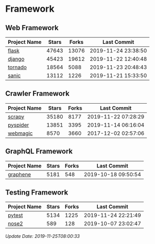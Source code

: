 # Framework

## Web Framework

| Project Name | Stars | Forks | Last Commit |
| ------------ | ----- | ----- | ----------- |
| [flask](https://github.com/pallets/flask) | 47643 | 13076 | 2019-11-24 23:38:50 |
| [django](https://github.com/django/django) | 45423 | 19612 | 2019-11-22 12:40:48 |
| [tornado](https://github.com/tornadoweb/tornado) | 18564 | 5088 | 2019-11-23 20:48:43 |
| [sanic](https://github.com/huge-success/sanic) | 13112 | 1226 | 2019-11-21 15:33:50 |

## Crawler Framework

| Project Name | Stars | Forks | Last Commit |
| ------------ | ----- | ----- | ----------- |
| [scrapy](https://github.com/scrapy/scrapy) | 35180 | 8177 | 2019-11-22 07:28:29 |
| [pyspider](https://github.com/binux/pyspider) | 13851 | 3395 | 2019-11-14 06:16:04 |
| [webmagic](https://github.com/code4craft/webmagic) | 8570 | 3660 | 2017-12-02 02:57:06 |

## GraphQL Framework

| Project Name | Stars | Forks | Last Commit |
| ------------ | ----- | ----- | ----------- |
| [graphene](https://github.com/graphql-python/graphene) | 5181 | 548 | 2019-10-18 09:50:54 |

## Testing Framework

| Project Name | Stars | Forks | Last Commit |
| ------------ | ----- | ----- | ----------- |
| [pytest](https://github.com/pytest-dev/pytest) | 5134 | 1225 | 2019-11-24 22:21:49 |
| [nose2](https://github.com/nose-devs/nose2) | 589 | 128 | 2019-10-07 23:02:47 |

*Update Date: 2019-11-25T08:00:33*